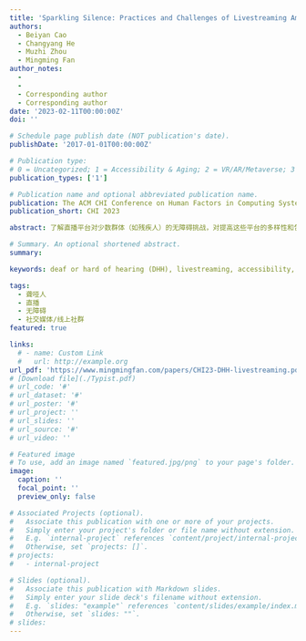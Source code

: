 ```yaml
---
title: 'Sparkling Silence: Practices and Challenges of Livestreaming Among Deaf or Hard of Hearing Streamers'
authors:
  - Beiyan Cao
  - Changyang He
  - Muzhi Zhou
  - Mingming Fan
author_notes:
  - 
  - 
  - Corresponding author
  - Corresponding author
date: '2023-02-11T00:00:00Z'
doi: ''

# Schedule page publish date (NOT publication's date).
publishDate: '2017-01-01T00:00:00Z'

# Publication type: 
# 0 = Uncategorized; 1 = Accessibility & Aging; 2 = VR/AR/Metaverse; 3 = Human-AI Collaboration; 4 = UX Methodology; 5 = Social Computing; 6 = Sensing;  7 = Thesis; 8 = Patent
publication_types: ['1']

# Publication name and optional abbreviated publication name.
publication: The ACM CHI Conference on Human Factors in Computing Systems 2023
publication_short: CHI 2023

abstract: 了解直播平台对少数群体（如残疾人）的无障碍挑战，对提高这些平台的多样性和包容性至关重要。虽然之前的工作调查了有视力或听力损失的流媒体人的经历，但对于必须使用严重依赖音频的直播平台的失聪或听力困难的流媒体人的经历所知甚少。我们对聋哑人流媒体人进行了半结构化的采访，以了解他们为什么要进行直播，他们如何浏览直播平台以及相关的挑战。我们的研究结果显示，他们希望通过直播打破对DHH群体的刻板印象，以及手语、文字、唇语、背景音乐和观众特征等互动方式之间的激烈互动。主要的无障碍挑战包括缺乏实时字幕，手语阅读窗口小，以及手语的误读。我们提出了改善直播平台无障碍性的设计考虑。

# Summary. An optional shortened abstract.
summary:

keywords: deaf or hard of hearing (DHH), livestreaming, accessibility, social media/online communities

tags:
  - 聋哑人
  - 直播
  - 无障碍
  - 社交媒体/线上社群
featured: true

links:
  # - name: Custom Link
  #   url: http://example.org
url_pdf: 'https://www.mingmingfan.com/papers/CHI23-DHH-livestreaming.pdf'
# [Download file](./Typist.pdf)
# url_code: '#'
# url_dataset: '#'
# url_poster: '#'
# url_project: ''
# url_slides: ''
# url_source: '#'
# url_video: ''

# Featured image
# To use, add an image named `featured.jpg/png` to your page's folder.
image:
  caption: ''
  focal_point: ''
  preview_only: false

# Associated Projects (optional).
#   Associate this publication with one or more of your projects.
#   Simply enter your project's folder or file name without extension.
#   E.g. `internal-project` references `content/project/internal-project/index.md`.
#   Otherwise, set `projects: []`.
# projects:
#   - internal-project

# Slides (optional).
#   Associate this publication with Markdown slides.
#   Simply enter your slide deck's filename without extension.
#   E.g. `slides: "example"` references `content/slides/example/index.md`.
#   Otherwise, set `slides: ""`.
# slides:
---
```


<!-- {{< youtube f9lO9tin4tw >}} -->


